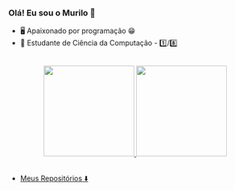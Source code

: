 ### Olá! Eu sou o Murilo 👋

- 🖥️ Apaixonado por programação  😁
- 🧠 Estudante de Ciência da Computação - 1️⃣/8️⃣
 
<br>
<div align="center">
  <a href="https://github.com/murilobarbosaa" >
  <img height="180em" src="https://github-readme-stats.vercel.app/api?username=murilobarbosaa&show_icons=true&count_private=false&include_all_commits=true&theme=transparent"/>
  <img height="180em" src="https://github-readme-stats.vercel.app/api/top-langs/?username=murilobarbosaa&count_private=false&layout=compact&langs_count=7&theme=transparent"/>
</div>
<br>
 
 - Meus Repositórios   ⬇️
